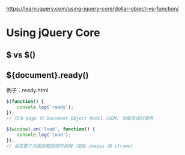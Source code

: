 https://learn.jquery.com/using-jquery-core/dollar-object-vs-function/

# Using jQuery Core

## $ vs $()

## ${document}.ready()

例子：ready.html

```js
$(function() {
    console.log('ready');
});
// 仅当 page 的 Document Object Model (DOM) 加载完成时调用

$(window).on('load', function() {
    console.log('load');
});
// 会在整个页面加载完成时调用（包括 images 和 iframe)
```




